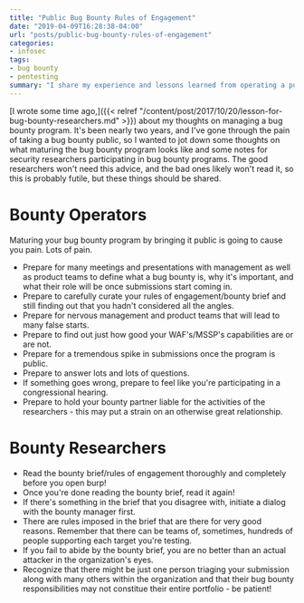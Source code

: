 ```yaml
---
title: "Public Bug Bounty Rules of Engagement"
date: "2019-04-09T16:28:38-04:00"
url: "posts/public-bug-bounty-rules-of-engagement"
categories:
- infosec
tags:
- bug bounty
- pentesting
summary: "I share my experience and lessons learned from operating a public bug bounty."
---
```


[I wrote some time ago,]({{< relref
"/content/post/2017/10/20/lesson-for-bug-bounty-researchers.md" >}}) about my thoughts on
managing a bug bounty program. It's been nearly two years, and I've gone through
the pain of taking a bug bounty public, so I wanted to jot down some thoughts on
what maturing the bug bounty program looks like and some notes for security
researchers participating in bug bounty programs. The good researchers won't
need this advice, and the bad ones likely won't read it, so this is probably
futile, but these things should be shared.

# Bounty Operators

Maturing your bug bounty program by bringing it public is going to cause you
pain. Lots of pain.

* Prepare for many meetings and presentations with management as well as product
  teams to define what a bug bounty is, why it's important, and what their role
  will be once submissions start coming in.
* Prepare to carefully curate your rules of engagement/bounty brief and still
  finding out that you hadn't considered all the angles.
* Prepare for nervous management and product teams that will lead to many false
  starts.
* Prepare to find out just how good your WAF's/MSSP's capabilities are or are
  not.
* Prepare for a tremendous spike in submissions once the program is public.
* Prepare to answer lots and lots of questions.
* If something goes wrong, prepare to feel like you're participating in a
  congressional hearing.
* Prepare to hold your bounty partner liable for the activities of the
  researchers - this may put a strain on an otherwise great relationship.

# Bounty Researchers

* Read the bounty brief/rules of engagement thoroughly and completely before you
  open burp!
* Once you're done reading the bounty brief, read it again!
* If there's something in the brief that you disagree with, initiate a dialog
  with the bounty manager first.
* There are rules imposed in the brief that are there for very good reasons.
  Remember that there can be teams of, sometimes, hundreds of people supporting
  each target you're testing.
* If you fail to abide by the bounty brief, you are no better than an actual
  attacker in the organization's eyes.
* Recognize that there might be just one person triaging your submission along
  with many others within the organization and that their bug bounty
  responsibilities may not constitue their entire portfolio - be patient!
